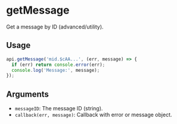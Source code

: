 # getMessage

Get a message by ID (advanced/utility).

## Usage
```js
api.getMessage('mid.$cAA...', (err, message) => {
  if (err) return console.error(err);
  console.log('Message:', message);
});
```

## Arguments
- `messageID`: The message ID (string).
- `callback(err, message)`: Callback with error or message object.
